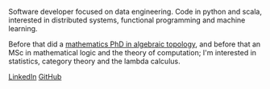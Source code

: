 Software developer focused on data engineering. Code in python and scala, interested in distributed systems, functional programming and machine learning.

Before that did a [mathematics PhD in algebraic topology](https://www.genealogy.math.ndsu.nodak.edu/id.php?id=203082), and before that an MSc in mathematical logic and the theory of computation; I'm interested in statistics, category theory and the lambda calculus.

[LinkedIn](https://www.linkedin.com/in/vladimir-lukiyanov-00a720115/) [GitHub](https://github.com/vlukiyanov)